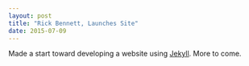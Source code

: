 ```yaml
---
layout: post
title: "Rick Bennett, Launches Site"
date: 2015-07-09
---
```


Made a start toward developing a website using [Jekyll](http://jekyllrb.com).  More to come.  
